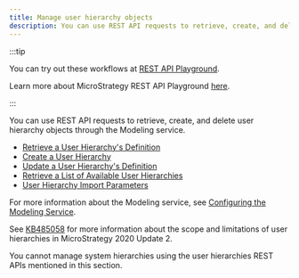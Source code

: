 ```yaml
---
title: Manage user hierarchy objects
description: You can use REST API requests to retrieve, create, and delete user hierarchy objects through the Modeling service.
---
```


:::tip

You can try out these workflows at [REST API Playground](https://www.postman.com/microstrategysdk/workspace/microstrategy-rest-api/folder/16131298-6d8c1099-18f5-45c5-95ce-478e0299fe22?ctx=documentation).

Learn more about MicroStrategy REST API Playground [here](/docs/getting-started/playground.md).

:::

You can use REST API requests to retrieve, create, and delete user hierarchy objects through the Modeling service.

- [Retrieve a User Hierarchy's Definition](./retrieve-a-user-hierarchys-definition.md)
- [Create a User Hierarchy](./create-a-user-hierarchy.md)
- [Update a User Hierarchy's Definition](./update-a-user-hierarchys-definition.md)
- [Retrieve a List of Available User Hierarchies](./retrieve-a-list-of-available-user-hierarchies.md)
- [User Hierarchy Import Parameters](./user-hierarchy-import-parameters.md)

For more information about the Modeling service, see [Configuring the Modeling Service](https://www2.microstrategy.com/producthelp/Current/InstallConfig/en-us/Content/modeling_service.htm).

See [KB485058](https://community.microstrategy.com/s/article/Scope-and-limitations-of-the-User-Hierarchy-REST-APIs-in-MicroStrategy-2020-Update-2?language=en_US) for more information about the scope and limitations of user hierarchies in MicroStrategy 2020 Update 2.

You cannot manage system hierarchies using the user hierarchies REST APIs mentioned in this section.
